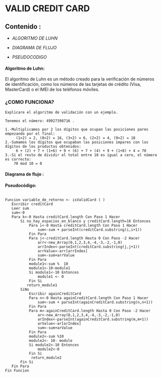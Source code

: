 # VALID CREDIT CARD

## Contenido :

  - _ALGORITMO DE LUHN_

  - _DIAGRAMA DE FLUJO_

  - _PSEUDOCODIGO_


  #### Algoritmo de Luhn:

  El algoritmo de Luhn es un método creado para la verificación de números de identificación, como los números de las tarjetas de crédito (Visa, MasterCard) o el IMEI de los teléfonos móviles.

  ### ¿COMO FUNCIONA?
  ~~~
  Explicare el algoritmo de validación con un ejemplo.

  Tenemos el número: 49927398716 .

  1.-Multiplicamos por 2 los dígitos que ocupan las posiciones pares empezando por el final:
       (1×2) = 2, (8×2) = 16, (3×2) = 6, (2×2) = 4, (9×2) = 18
  2.-Sumamos los dígitos que ocupaban las posiciones impares con los dígitos de los productos obtenidos:
       6 + (2) + 7 + (1+6) + 9 + (6) + 7 + (4) + 9 + (1+8) + 4 = 70
  3.-Si el resto de dividir el total entre 10 es igual a cero, el número es correcto:
      70 mod 10 = 0

  ~~~


#### Diagrama de flujo :








#### Pseudocódigo:


 ~~~

Funcion variable_de_retorno <- isValidCard ( )
	Escribir creditCard
	Leer sum
	sum<-0
	Para k<-0 Hasta creditCard.length Con Paso 1 Hacer
		Si no_hay_espacios_en_blanco y creditCard.length=16 Entonces
			Para i<-0 Hasta creditCard.length Con Paso 1 Hacer
				sum<-sum + parseInt(creditCard.substring(i,i+1))
			Fin Para
			Para j<-creditCard.length Hasta 0 Con Paso -2 Hacer
				arr<-new_Array(0,1,2,3,4,-4,-3,-2,-1,0)
				arrIndex<-parseInt(creditCard.substring(j,j+1))
				arrValue<-arr[arrIndex]
				sum<-sum+arrValue
			Fin Para
			module1<-sum %  10
			module1<-10-module1
			Si module1<-10 Entonces
				module1 <- 0
			Fin Si
		   return_module1		
		SiNo
			Escribir againCreditCard
			Para n<-0 Hasta againCreditCard.length Con Paso 1 Hacer
				sum<-sum + parseInt(againCreditCard.substring(n,n+1))
			Fin Para
			Para m<-againCreditCard.length Hasta 0 Con Paso -2 Hacer
				ar<-new_Array(0,1,2,3,4,-4,-3,-2,-1,0)
				arIndex<-parseInt(againCreditCard.substring(m,m+1))
				arValue<-ar[arIndex]
				sum<-sum+arValue
			Fin Para
			module2<-sum %10
			module2<- 10- module
			Si module2<-10 Entonces
				module2<-0
			Fin Si
			 return_module2
		Fin Si
	Fin Para
Fin Funcion

~~~
